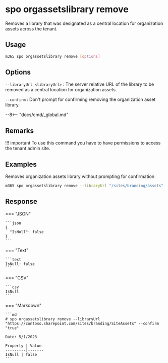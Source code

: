 # spo orgassetslibrary remove

Removes a library that was designated as a central location for organization assets across the tenant.

## Usage

```sh
m365 spo orgassetslibrary remove [options]
```

## Options

`--libraryUrl <libraryUrl>`
: The server relative URL of the library to be removed as a central location for organization assets.

`--confirm`
: Don't prompt for confirming removing the organization asset library.

--8<-- "docs/cmd/_global.md"

## Remarks

!!! important
    To use this command you have to have permissions to access the tenant admin site.

## Examples

Removes organization assets library without prompting for confirmation

```sh
m365 spo orgassetslibrary remove --libraryUrl "/sites/branding/assets" --confirm
```

## Response

=== "JSON"

    ```json
    {
      "IsNull": false
    }
    ```

=== "Text"

    ```text
    IsNull: false
    ```

=== "CSV"

    ```csv
    IsNull
    ```

=== "Markdown"

    ```md
    # spo orgassetslibrary remove --libraryUrl "https://contoso.sharepoint.com/sites/branding/SiteAssets" --confirm "true"

    Date: 5/1/2023

    Property | Value
    ---------|-------
    IsNull | false
    ```
